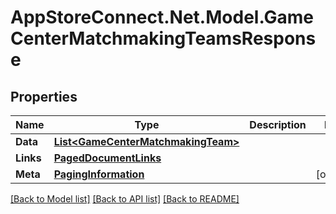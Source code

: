 # AppStoreConnect.Net.Model.GameCenterMatchmakingTeamsResponse

## Properties

Name | Type | Description | Notes
------------ | ------------- | ------------- | -------------
**Data** | [**List&lt;GameCenterMatchmakingTeam&gt;**](GameCenterMatchmakingTeam.md) |  | 
**Links** | [**PagedDocumentLinks**](PagedDocumentLinks.md) |  | 
**Meta** | [**PagingInformation**](PagingInformation.md) |  | [optional] 

[[Back to Model list]](../README.md#documentation-for-models) [[Back to API list]](../README.md#documentation-for-api-endpoints) [[Back to README]](../README.md)

